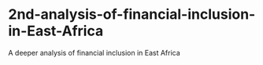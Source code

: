 # 2nd-analysis-of-financial-inclusion-in-East-Africa
A deeper analysis of financial inclusion in East Africa
